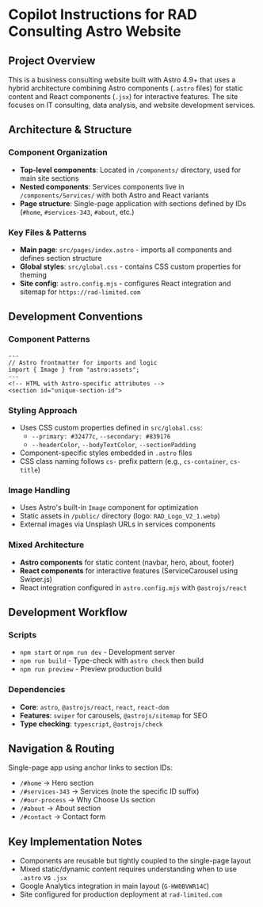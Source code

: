 # Copilot Instructions for RAD Consulting Astro Website

## Project Overview
This is a business consulting website built with Astro 4.9+ that uses a hybrid architecture combining Astro components (`.astro` files) for static content and React components (`.jsx`) for interactive features. The site focuses on IT consulting, data analysis, and website development services.

## Architecture & Structure

### Component Organization
- **Top-level components**: Located in `/components/` directory, used for main site sections
- **Nested components**: Services components live in `/components/Services/` with both Astro and React variants
- **Page structure**: Single-page application with sections defined by IDs (`#home`, `#services-343`, `#about`, etc.)

### Key Files & Patterns
- **Main page**: `src/pages/index.astro` - imports all components and defines section structure
- **Global styles**: `src/global.css` - contains CSS custom properties for theming
- **Site config**: `astro.config.mjs` - configures React integration and sitemap for `https://rad-limited.com`

## Development Conventions

### Component Patterns
```astro
---
// Astro frontmatter for imports and logic
import { Image } from "astro:assets";
---
<!-- HTML with Astro-specific attributes -->
<section id="unique-section-id">
```

### Styling Approach
- Uses CSS custom properties defined in `src/global.css`:
  - `--primary: #32477c`, `--secondary: #839176`
  - `--headerColor`, `--bodyTextColor`, `--sectionPadding`
- Component-specific styles embedded in `.astro` files
- CSS class naming follows `cs-` prefix pattern (e.g., `cs-container`, `cs-title`)

### Image Handling
- Uses Astro's built-in `Image` component for optimization
- Static assets in `/public/` directory (logo: `RAD_Logo_V2_1.webp`)
- External images via Unsplash URLs in services components

### Mixed Architecture
- **Astro components** for static content (navbar, hero, about, footer)
- **React components** for interactive features (ServiceCarousel using Swiper.js)
- React integration configured in `astro.config.mjs` with `@astrojs/react`

## Development Workflow

### Scripts
- `npm start` or `npm run dev` - Development server
- `npm run build` - Type-check with `astro check` then build
- `npm run preview` - Preview production build

### Dependencies
- **Core**: `astro`, `@astrojs/react`, `react`, `react-dom`
- **Features**: `swiper` for carousels, `@astrojs/sitemap` for SEO
- **Type checking**: `typescript`, `@astrojs/check`

## Navigation & Routing
Single-page app using anchor links to section IDs:
- `/#home` → Hero section
- `/#services-343` → Services (note the specific ID suffix)
- `/#our-process` → Why Choose Us section
- `/#about` → About section
- `/#contact` → Contact form

## Key Implementation Notes
- Components are reusable but tightly coupled to the single-page layout
- Mixed static/dynamic content requires understanding when to use `.astro` vs `.jsx`
- Google Analytics integration in main layout (`G-HW0BVWR14C`)
- Site configured for production deployment at `rad-limited.com`